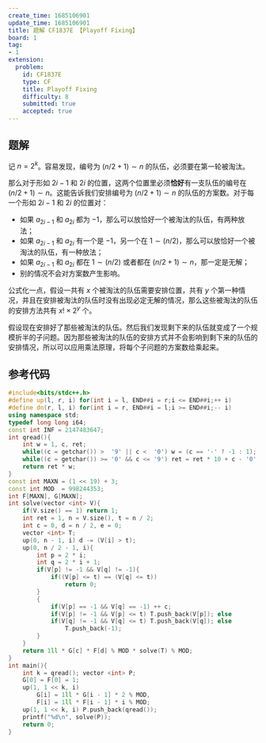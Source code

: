 ```yaml
---
create_time: 1685106901
update_time: 1685106901
title: 题解 CF1837E 【Playoff Fixing】
board: 1
tag:
- 1
extension:
  problem:
    id: CF1837E
    type: CF
    title: Playoff Fixing
    difficulty: 8
    submitted: true
    accepted: true
---
```


## 题解

记 $n=2^k$。容易发现，编号为 $(n/2+1)\sim n$ 的队伍，必须要在第一轮被淘汰。

那么对于形如 $2i-1$ 和 $2i$ 的位置，这两个位置里必须**恰好**有一支队伍的编号在 $(n/2+1)\sim n$。这能告诉我们安排编号为 $(n/2+1)\sim n$ 的队伍的方案数。对于每一个形如 $2i-1$ 和 $2i$ 的位置对：

- 如果 $a_{2i-1}$ 和 $a_{2i}$ 都为 $-1$，那么可以放恰好一个被淘汰的队伍，有两种放法；
- 如果 $a_{2i-1}$ 和 $a_{2i}$ 有一个是 $-1$，另一个在 $1\sim (n/2)$，那么可以放恰好一个被淘汰的队伍，有一种放法；
- 如果 $a_{2i-1}$ 和 $a_{2i}$ 都在 $1\sim (n/2)$ 或者都在 $(n/2+1)\sim n$，那一定是无解；
- 别的情况不会对方案数产生影响。

公式化一点，假设一共有 $x$ 个被淘汰的队伍需要安排位置，共有 $y$ 个第一种情况，并且在安排被淘汰的队伍时没有出现必定无解的情况，那么这些被淘汰的队伍的安排方法共有 $x!\times 2^y$ 个。

假设现在安排好了那些被淘汰的队伍。然后我们发现剩下来的队伍就变成了一个规模折半的子问题。因为那些被淘汰的队伍的安排方式并不会影响到剩下来的队伍的安排情况，所以可以应用乘法原理，将每个子问题的方案数给乘起来。

## 参考代码

```cpp
#include<bits/stdc++.h>
#define up(l, r, i) for(int i = l, END##i = r;i <= END##i;++ i)
#define dn(r, l, i) for(int i = r, END##i = l;i >= END##i;-- i)
using namespace std;
typedef long long i64;
const int INF = 2147483647;
int qread(){
    int w = 1, c, ret;
    while((c = getchar()) >  '9' || c <  '0') w = (c == '-' ? -1 : 1); ret = c - '0';
    while((c = getchar()) >= '0' && c <= '9') ret = ret * 10 + c - '0';
    return ret * w;
}
const int MAXN = (1 << 19) + 3;
const int MOD  = 998244353;
int F[MAXN], G[MAXN];
int solve(vector <int> V){
    if(V.size() == 1) return 1;
    int ret = 1, n = V.size(), t = n / 2;
    int c = 0, d = n / 2, e = 0;
    vector <int> T;
    up(0, n - 1, i) d -= (V[i] > t);
    up(0, n / 2 - 1, i){
        int p = 2 * i;
        int q = 2 * i + 1;
        if(V[p] != -1 && V[q] != -1){
            if((V[p] <= t) == (V[q] <= t))
                return 0;
        }
        {
            if(V[p] == -1 && V[q] == -1) ++ c;
            if(V[p] != -1 && V[p] <= t) T.push_back(V[p]); else 
            if(V[q] != -1 && V[q] <= t) T.push_back(V[q]); else 
                T.push_back(-1);
        }
    }
    return 1ll * G[c] * F[d] % MOD * solve(T) % MOD;
}
int main(){
    int k = qread(); vector <int> P;
    G[0] = F[0] = 1;
    up(1, 1 << k, i)
        G[i] = 1ll * G[i - 1] * 2 % MOD,
        F[i] = 1ll * F[i - 1] * i % MOD;
    up(1, 1 << k, i) P.push_back(qread());
    printf("%d\n", solve(P));
    return 0;
}

